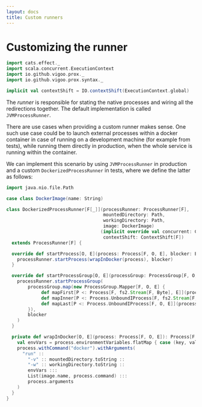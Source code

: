 ```yaml
---
layout: docs
title: Custom runners
---
```


# Customizing the runner

```scala mdoc:invisible
import cats.effect._
import scala.concurrent.ExecutionContext
import io.github.vigoo.prox._
import io.github.vigoo.prox.syntax._

implicit val contextShift = IO.contextShift(ExecutionContext.global)
```

The _runner_ is responsible for stating the native processes and wiring all the redirections together. The default
implementation is called `JVMProcessRunner`.

There are use cases when providing a custom runner makes sense. One such use case could be to launch external processes
within a docker container in case of running on a development machine (for example from tests), while running them directly
in production, when the whole service is running within the container.

We can implement this scenario by using `JVMProcessRunner` in production and a custom `DockerizedProcessRunner` in tests,
where we define the latter as follows:

```scala mdoc
import java.nio.file.Path

case class DockerImage(name: String)

class DockerizedProcessRunner[F[_]](processRunner: ProcessRunner[F],
                                    mountedDirectory: Path,
                                    workingDirectory: Path,
                                    image: DockerImage)
                                   (implicit override val concurrent: Concurrent[F],
                                    contextShift: ContextShift[F])
  extends ProcessRunner[F] {

  override def startProcess[O, E](process: Process[F, O, E], blocker: Blocker): F[RunningProcess[F, O, E]] = {
    processRunner.startProcess(wrapInDocker(process), blocker)
  }

  override def startProcessGroup[O, E](processGroup: ProcessGroup[F, O, E], blocker: Blocker): F[RunningProcessGroup[F, O, E]] = {
    processRunner.startProcessGroup(
        processGroup.map(new ProcessGroup.Mapper[F, O, E] {
             def mapFirst[P <: Process[F, fs2.Stream[F, Byte], E]](process: P): P = wrapInDocker(process).asInstanceOf[P]
             def mapInner[P <: Process.UnboundIProcess[F, fs2.Stream[F, Byte], E]](process: P): P = wrapInDocker(process).asInstanceOf[P]
             def mapLast[P <: Process.UnboundIProcess[F, O, E]](process: P): P = wrapInDocker(process).asInstanceOf[P]
        }), 
        blocker
    )
  }

  private def wrapInDocker[O, E](process: Process[F, O, E]): Process[F, O, E] = {
    val envVars = process.environmentVariables.flatMap { case (key, value) => List("-e", s"$key=$value") }.toList
    process.withCommand("docker").withArguments(
      "run" :: 
        "-v" :: mountedDirectory.toString :: 
        "-w" :: workingDirectory.toString :: 
        envVars ::: 
        List(image.name, process.command) ::: 
        process.arguments
    )
  }
}
```
